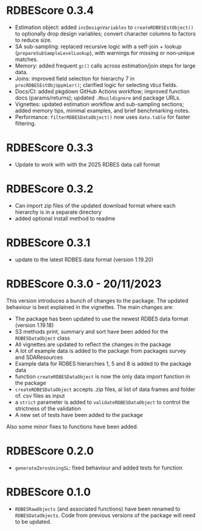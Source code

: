 # RDBEScore 0.3.4

- Estimation object: added `incDesignVariables` to `createRDBESEstObject()` to optionally drop design variables; convert character columns to factors to reduce size.
- SA sub-sampling: replaced recursive logic with a self-join + lookup (`prepareSubSampleLevelLookup`), with warnings for missing or non‑unique matches.
- Memory: added frequent `gc()` calls across estimation/join steps for large data.
- Joins: improved field selection for hierarchy 7 in `procRDBESEstObjUppHier()`; clarified logic for selecting `VDid` fields.
- Docs/CI: added pkgdown GitHub Actions workflow; improved function docs (params/returns); updated `.Rbuildignore` and package URLs.
- Vignettes: updated estimation workflow and sub-sampling sections; added memory tips, minimal examples, and brief benchmarking notes.
- Performance: `filterRDBESDataObject()` now uses `data.table` for faster filtering.

# RDBEScore 0.3.3 

* Update to work with with the 2025 RDBES data call format

# RDBEScore 0.3.2 

* Can import zip files of the updated download format where each hierarchy is in a separate directory
* added optional install method to readme

# RDBEScore 0.3.1 

* update to the latest RDBES data format (version 1.19.20)

# RDBEScore 0.3.0 - 20/11/2023

This version introduces a bunch of changes to the package. The updated behaviour is best explained in the vignettes. The main changes are:

* The package has been updated to use the newest RDBES data format (version 1.19.18)
* S3 methods print, summary and sort have been added for the `RDBESDataObject` class
* All vignettes are updated to reflect the changes in the package
* A lot of example data is added to the package from packages survey and SDAResources
* Example data for RDBES hierarchies 1, 5 and 8 is added to the package data
* function `createRDBESDataObject` is now the only data import function in the package
*  `createRDBESDataObject` accepts .zip files, al list of data frames and folder of. csv files as input
* a `strict` parameter is added to `validateRDBESDataObject` to control the strictness of the validation
* A new set of tests have been added to the package

Also some minor fixes to functions have been added.

# RDBEScore 0.2.0

* `generateZerosUsingSL`: fixed behaviour and added tests for function

# RDBEScore 0.1.0

* `RDBESRawObjects` (and associated functions) have been renamed to `RDBESDataObjects`. Code from previous versions of the package will need to be updated. 


